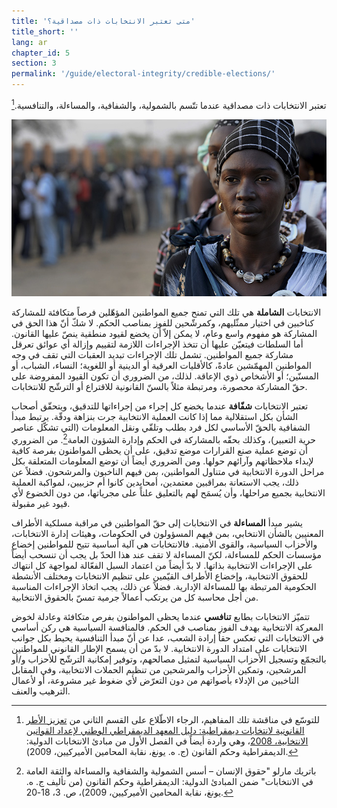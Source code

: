```yaml
---
title: 'متى تعتبر الانتخابات ذات مصداقية؟'
title_short: ''
lang: ar
chapter_id: 5
section: 3
permalink: '/guide/electoral-integrity/credible-elections/'
---
```


تعتبر الانتخابات ذات مصداقية عندما تتّسم بالشمولية، والشفافية، والمساءلة، والتنافسية.[^1]

![UN Photo, Tim McKulka](/assets/images/guide/UN-Photo-Tim-McKulka-460567.jpg)

الانتخابات **الشاملة** هي تلك التي تمنح جميع المواطنين المؤهّلين فرصاً متكافئة للمشاركة كناخبين في اختيار ممثّليهم، وكمرشّحين للفوز بمناصب الحكم. لا شكّ أنّ هذا الحق في المشاركة هو مفهوم واسع وعام، لا يمكن إلاّ أن يخضع لقيود منطقية ينصّ عليها القانون. أما السلطات فيتعيّن عليها أن تتخذ الإجراءات اللازمة لتقييم وإزالة أي عوائق تعرقل مشاركة جميع المواطنين. تشمل تلك الإجراءات تبديد العقبات التي تقف في وجه المواطنين المهمّشين عادةً، كالأقليات العرقية أو الدينية أو اللغوية؛ النساء، الشباب، أو المسنّين؛ أو الأشخاص ذوي الإعاقة. لذلك، من الضروري أن تكون القيود المفروضة على حقّ المشاركة محصورة، ومرتبطة مثلاً بالسنّ القانونية للاقتراع أو الترشّح للانتخابات.

تعتبر الانتخابات **شفّافة** عندما يخضع كل إجراء من إجراءاتها للتدقيق، ويتحقّق أصحاب الشأن بكل استقلالية مما إذا كانت العملية الانتخابية جرت بنزاهة ودقّة. يرتبط مبدأ الشفافية بالحقّ الأساسي لكل فرد بطلب وتلقّي ونقل المعلومات (التي تشكّل عناصر حرية التعبير)، وكذلك بحقّه بالمشاركة في الحكم وإدارة الشؤون العامة[^2]. من الضروري أن توضع عملية صنع القرارات موضع تدقيق، على أن يحظى المواطنون بفرصة كافية لإبداء ملاحظاتهم وآرائهم حولها. ومن الضروري أيضاً أن توضع المعلومات المتعلقة بكل مراحل الدورة الانتخابية في متناول المواطنين، بمن فيهم الناخبون والمرشحون. فضلاً عن ذلك، يجب الاستعانة بمراقبين معتمدين، أمحايدين كانوا أم حزبيين، لمواكبة العملية الانتخابية بجميع مراحلها، وأن يُسمَح لهم بالتعليق علناً على مجرياتها، من دون الخضوع لأي قيود غير مقبولة.

يشير مبدأ **المساءلة** في الانتخابات إلى حقّ المواطنين في مراقبة مسلكية الأطراف المعنيين بالشأن الانتخابي، بمن فيهم المسؤولون في الحكومات، وهيئات إدارة الانتخابات، والأحزاب السياسية، والقوى الأمنية. فالانتخابات هي آلية أساسية تتيح للمواطنين إخضاع مؤسسات الحكم للمساءلة، لكنّ المساءلة لا تقف عند هذا الحدّ بل يجب أن تنسحب أيضاً على الإجراءات الانتخابية بذاتها. لا بدّ أيضاً من اعتماد السبل الفعّالة لمواجهة كل انتهاك للحقوق الانتخابية، وإخضاع الأطراف القيّمين على تنظيم الانتخابات ومختلف الأنشطة الحكومية المرتبطة بها للمساءلة الإدارية. فضلاً عن ذلك، يجب اتخاذ الإجراءات المناسبة من أجل محاسبة كل من يرتكب أعمالاً جرمية تمسّ بالحقوق الانتخابية.

تتميّز الانتخابات بطابع **تنافسي** عندما يحظى المواطنون بفرص متكافئة وعادلة لخوض المعركة الانتخابية بهدف الفوز بمناصب في الحكم. فالمنافسة السياسية هي ركن أساسي في الانتخابات التي تعكس حقاً إرادة الشعب، عدا عن أنّ مبدأ التنافسية يحيط بكل جوانب الانتخابات على امتداد الدورة الانتخابية. لا بدّ من أن يسمح الإطار القانوني للمواطنين بالتجمّع وتسجيل الأحزاب السياسية لتمثيل مصالحهم، وتوفير إمكانية الترشّح للأحزاب و/أو المرشحين، وتمكين الأحزاب والمرشحين من تنظيم الحملات الانتخابية، وفي المقابل الناخبين من الإدلاء بأصواتهم من دون التعرّض لأي ضغوط غير مشروعة، أو لأعمال الترهيب والعنف.

[^1]: للتوسّع في مناقشة تلك المفاهيم، الرجاء الاطّلاع على القسم الثاني من [تعزيز الأطر القانونية لانتخابات ديمقراطية: دليل المعهد الديمقراطي الوطني لإعداد القوانين الانتخابية، 2008](https://www.ndi.org/files/Promoting-Legal-Frameworks-Democratic-Elections-ARA.pdf)، وهي واردة أيضاً في الفصل الأول من مبادئ الانتخابات الدولية: الديمقراطية وحكم القانون (ج. ه. يونغ، نقابة المحامين الأميركيين، 2009).
[^2]: باتريك مارلو "حقوق الإنسان – أسس الشمولية والشفافية والمساءلة والثقة العامة في الانتخابات" ضمن المبادئ الدولية: الديمقراطية وحكم القانون (من تأليف ج. ه. يونغ، نقابة المحامين الأميركيين، 2009)، ص. 3، 18-20.
